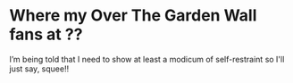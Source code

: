# Where my Over The Garden Wall fans at ??

I’m being told that I need to show at least a modicum of self-restraint so I'll just say, squee!!
